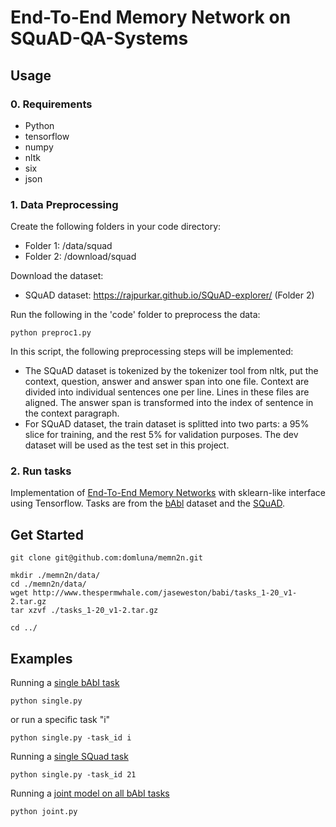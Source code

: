 # End-To-End Memory Network on SQuAD-QA-Systems


## Usage
### 0. Requirements
- Python
- tensorflow
- numpy
- nltk
- six
- json

### 1. Data Preprocessing
Create the following folders in your code directory:

 - Folder 1: /data/squad
 - Folder 2: /download/squad

Download the dataset:

 - SQuAD dataset: https://rajpurkar.github.io/SQuAD-explorer/ (Folder 2)


Run the following in the 'code' folder to preprocess the data:

```
python preproc1.py
```

In this script, the following preprocessing steps will be implemented:
- The SQuAD dataset is tokenized by the tokenizer tool from nltk, put the context, question, answer and answer span into one file. Context are divided into individual sentences one per line. Lines in these files are aligned. The answer span is transformed into the index of sentence in the context paragraph. 
- For SQuAD dataset, the train dataset is splitted into two parts: a 95% slice for training, and the rest 5% for validation purposes. The dev dataset will be used as the test set in this project.

### 2. Run tasks

Implementation of [End-To-End Memory Networks](http://arxiv.org/abs/1503.08895) with sklearn-like interface using Tensorflow. Tasks are from the [bAbl](http://arxiv.org/abs/1502.05698) dataset and the [SQuAD](https://rajpurkar.github.io/SQuAD-explorer/).

## Get Started

```
git clone git@github.com:domluna/memn2n.git

mkdir ./memn2n/data/
cd ./memn2n/data/
wget http://www.thespermwhale.com/jaseweston/babi/tasks_1-20_v1-2.tar.gz
tar xzvf ./tasks_1-20_v1-2.tar.gz

cd ../
```

## Examples

Running a [single bAbI task](./single.py)
```
python single.py
```
or run a specific task "i"
```
python single.py -task_id i
```

Running a [single SQuad task](./single.py)
```
python single.py -task_id 21
```

Running a [joint model on all bAbI tasks](./joint.py)

```
python joint.py
```
